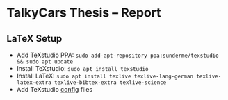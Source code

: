 # TalkyCars Thesis – Report

## LaTeX Setup
* Add TeXstudio PPA: `sudo add-apt-repository ppa:sunderme/texstudio && sudo apt update`
* Install TeXstudio: `sudo apt install texstudio`
* Install LaTeX: `sudo apt install texlive texlive-lang-german texlive-latex-extra texlive-bibtex-extra texlive-science`
* Add TeXstudio [config](/report/texstudio) files